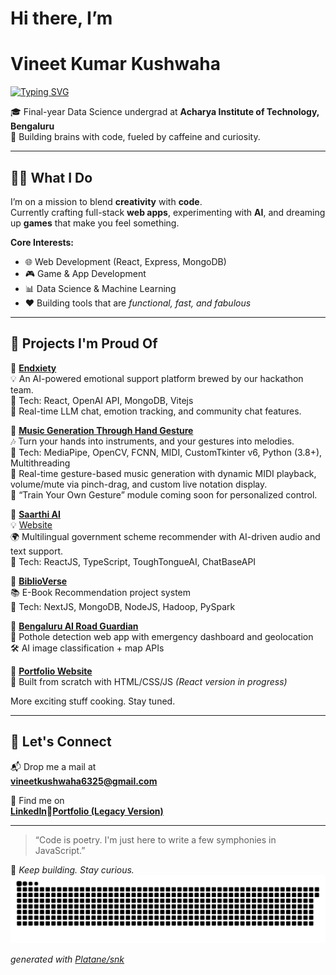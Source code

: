 # Hi there, I’m  
# **Vineet Kumar Kushwaha**

[![Typing SVG](https://readme-typing-svg.demolab.com?font=Major+Mono+Display&size=22&duration=3000&pause=800&color=00ADB5&center=true&vCenter=true&multiline=false&width=1000&lines=🚀+Web+Developer;🧠+Aspiring+Data+Scientist;🎨+UI%2FUX+Design+Tinkerer;☕+Fueled+by+Caffeine+%26+Code)](https://github.com/vineet-k09)

🎓 Final-year Data Science undergrad at **Acharya Institute of Technology, Bengaluru**  
🧠 Building brains with code, fueled by caffeine and curiosity.

---

## 👨‍💻 What I Do

I’m on a mission to blend **creativity** with **code**.  
Currently crafting full-stack **web apps**, experimenting with **AI**, and dreaming up **games** that make you feel something.

**Core Interests:**
- 🌐 Web Development (React, Express, MongoDB)
- 🎮 Game & App Development
- 📊 Data Science & Machine Learning  
- ❤️ Building tools that are *functional, fast, and fabulous*

---

## 🚀 Projects I'm Proud Of
🔹 [**Endxiety**](https://github.com/vineet-k09/Endxiety) <br>
💡 An AI-powered emotional support platform brewed by our hackathon team. <br>
🧠 Tech: React, OpenAI API, MongoDB, Vitejs <br>
🎯 Real-time LLM chat, emotion tracking, and community chat features. <br>


🔹 [**Music Generation Through Hand Gesture**](https://github.com/shyamkrishnabnair/hand-gesture-recognition-mediapipe-main) <br>
🎶 Turn your hands into instruments, and your gestures into melodies. <br>
🧠 Tech: MediaPipe, OpenCV, FCNN, MIDI, CustomTkinter v6, Python (3.8+), Multithreading <br>
🎹 Real-time gesture-based music generation with dynamic MIDI playback, volume/mute via pinch-drag, and custom live notation display. <br>
🚀 “Train Your Own Gesture” module coming soon for personalized control. <br>

🔹 [**Saarthi AI**](https://github.com/vineet-k09/saarthi-ai) <br>
💡 [Website](https://saarthi-ai-one.vercel.app/) <br>
🌍 Multilingual government scheme recommender with AI-driven audio and text support. <br>
📢 Tech: ReactJS, TypeScript, ToughTongueAI, ChatBaseAPI <br>

🔹 [**BiblioVerse**](https://github.com/vineet-k09/E-Book-Recommendation) <br>
📚 E-Book Recommendation project system <br>
🧠 Tech: NextJS, MongoDB, NodeJS, Hadoop, PySpark <br>

🔹 [**Bengaluru AI Road Guardian**](https://github.com/vineet-k09/potholeaAnalytics) <br>
📍 Pothole detection web app with emergency dashboard and geolocation <br>
🛠️ AI image classification + map APIs  <br>

🔹 [**Portfolio Website**](https://vineet-k09.github.io/indexOLD.html) <br>
🎨 Built from scratch with HTML/CSS/JS *(React version in progress)* <br>

More exciting stuff cooking. Stay tuned.

---

## 💬 Let's Connect

📬 Drop me a mail at  
**[vineetkushwaha6325@gmail.com](mailto:vineetkushwaha6325@gmail.com)**  

🔗 Find me on  
[**LinkedIn**](https://www.linkedin.com/in/vineet-kushwaha-2666b5257/)🔹[**Portfolio (Legacy Version)**](https://vineet-k09.github.io/indexOLD.html)  

---

> “Code is poetry. I'm just here to write a few symphonies in JavaScript.”

🧿 *Keep building. Stay curious.*  
<picture>
  <source media="(prefers-color-scheme: dark)" srcset="https://github.com/vineet-k09/vineet-k09/blob/output/github-contribution-grid-snake-dark.svg">
  <source media="(prefers-color-scheme: light)" srcset="https://github.com/vineet-k09/vineet-k09/blob/output/github-contribution-grid-snake.svg">
  <img alt="github contribution grid snake animation" src="https://github.com/vineet-k09/vineet-k09/blob/output/github-contribution-grid-snake-dark.svg">
</picture> 

_generated with [Platane/snk](https://github.com/Platane/snk)_
